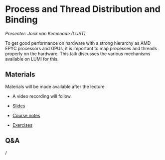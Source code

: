 # Process and Thread Distribution and Binding

*Presenter: Jorik van Kemenade (LUST)*

To get good performance on hardware with a strong hierarchy as AMD EPYC processors and
GPUs, it is important to map processes and threads properly on the hardware. This talk discusses
the various mechanisms available on LUMI for this.


## Materials

Materials will be made available after the lecture

<!--
<video src="https://462000265.lumidata.eu/2day-20250602/recordings/202-Binding.mp4" controls="controls"></video>
-->

-    A video recording will follow.

-   [Slides](https://462000265.lumidata.eu/2day-20250602/files/LUMI-2day-20250602-202-Binding.pdf)

-   [Course notes](202-Binding.md)

-   [Exercises](E202-Binding.md)

<!--
Archived materials on LUMI:

-   Slides: `/appl/local/training/2day-20250602/files/LUMI-2day-20250602-202-Binding.pdf`

-   Recording: `/appl/local/training/2day-20250602/recordings/202-Binding.mp4`
-->


## Q&A

/
